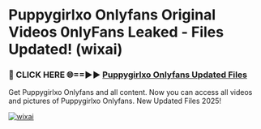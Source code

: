# Puppygirlxo Onlyfans Original Videos 0nlyFans Leaked - Files Updated! (wixai)

<h3>🔴 CLICK HERE 🌐==►► <a href="https://tinyurl.com/ehrbuxhb" rel="nofollow">Puppygirlxo Onlyfans Updated Files</a></h3>

Get Puppygirlxo Onlyfans and all content. Now you can access all videos and pictures of Puppygirlxo Onlyfans. New Updated Files 2025!

[![wixai](https://i.imgur.com/lVYEuWS.gif)](https://tinyurl.com/ehrbuxhb)
